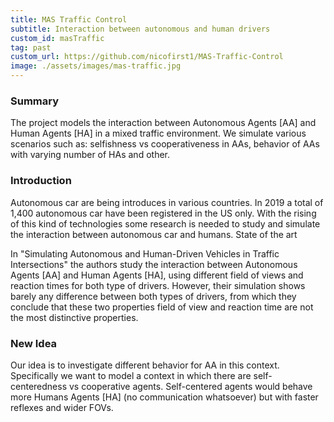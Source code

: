 ```yaml
---
title: MAS Traffic Control
subtitle: Interaction between autonomous and human drivers
custom_id: masTraffic
tag: past
custom_url: https://github.com/nicofirst1/MAS-Traffic-Control
image: ./assets/images/mas-traffic.jpg
---
```


### Summary
The project models the interaction between Autonomous Agents [AA] and Human Agents [HA] in a mixed traffic environment.
We simulate various scenarios such as: selfishness vs cooperativeness in AAs, behavior of AAs with varying number of HAs and other.

### Introduction

Autonomous car are being introduces in various countries. In 2019 a total of 1,400 autonomous car have been registered in the US only. With the rising of this kind of technologies some research is needed to study and simulate the interaction between autonomous car and humans.
State of the art

In "Simulating Autonomous and Human-Driven Vehicles in Traffic Intersections" the authors study the interaction between Autonomous Agents [AA] and Human Agents [HA], using different field of views and reaction times for both type of drivers. However, their simulation shows barely any difference between both types of drivers, from which they conclude that these two properties field of view and reaction time are not the most distinctive properties.

### New Idea

Our idea is to investigate different behavior for AA in this context. Specifically we want to model a context in which there are self-centeredness vs cooperative agents. Self-centered agents would behave more Humans Agents [HA] (no communication whatsoever) but with faster reflexes and wider FOVs.